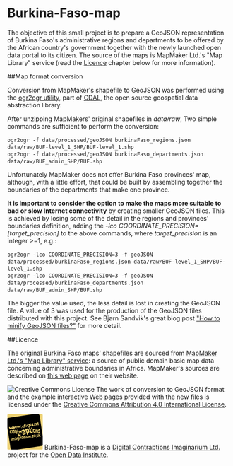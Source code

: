 Burkina-Faso-map
================

The objective of this small project is to prepare a GeoJSON representation of Burkina Faso's administrative regions and departments to be offered by the African country's government together with the newly launched open data portal to its citizen. The source of the maps is MapMaker Ltd.'s "Map Library" service (read the [Licence](#licence) chapter below for more information).

##Map format conversion

Conversion from MapMaker's shapefile to GeoJSON was performed using the [ogr2ogr utility](http://www.gdal.org/ogr2ogr.html), part of [GDAL](http://www.gdal.org/index.html), the open source geospatial data abstraction library. 

After unzipping MapMakers' original shapefiles in *data/raw*, Two simple commands are sufficient to perform the conversion:

    ogr2ogr -f data/processed/geoJSON burkinaFaso_regions.json data/raw/BUF-level_1_SHP/BUF-level_1.shp
    ogr2ogr -f data/processed/geoJSON burkinaFaso_departments.json data/raw/BUF_admin_SHP/BUF.shp

Unfortunately MapMaker does not offer Burkina Faso provinces' map, although, with a little effort, that could be built by assembling together the boundaries of the departments that make one province. 

**It is important to consider the option to make the maps more suitable to bad or slow Internet connectivity** by creating smaller GeoJSON files. This is achieved by losing some of the detail in the regions and provinces' boundaries definition, adding the *-lco COORDINATE_PRECISION=[target_precision]* to the above commands, where *target_precision* is an integer >=1, e.g.:

    ogr2ogr -lco COORDINATE_PRECISION=3 -f geoJSON data/processed/burkinaFaso_regions.json data/raw/BUF-level_1_SHP/BUF-level_1.shp
    ogr2ogr -lco COORDINATE_PRECISION=3 -f geoJSON data/processed/burkinaFaso_departments.json data/raw/BUF_admin_SHP/BUF.shp

The bigger the value used, the less detail is lost in creating the GeoJSON file. A value of 3 was used for the production of the GeoJSON files distributed with this project. See Bjørn Sandvik's great blog post ["How to minify GeoJSON files?"](http://blog.thematicmapping.org/2012/11/how-to-minify-geojson-files.html?utm_source=feedburner&utm_medium=feed&utm_campaign=Feed%3A+thematicmapping+%28thematic+mapping+blog%29) for more detail.

##Licence

The original Burkina Faso maps' shapefiles are sourced from [MapMaker Ltd.'s "Map Library" service](http://www.mapmakerdata.co.uk.s3-website-eu-west-1.amazonaws.com/library/index.htm): a source of public domain basic map data concerning administrative boundaries in Africa. MapMaker's sources are described on [this web page](http://www.mapmakerdata.co.uk.s3-website-eu-west-1.amazonaws.com/library/sources.htm) on their website.

![Creative Commons License](http://i.creativecommons.org/l/by/4.0/88x31.png "Creative Commons License") The work of conversion to GeoJSON format and the example interactive Web pages provided with the new files is licensed under the [Creative Commons Attribution 4.0 International License](http://creativecommons.org/licenses/by/4.0/).

![Digital Contraptions Imaginarium's logo](images/dicoim.png) Burkina-Faso-map is a [Digital Contraptions Imaginarium Ltd.](http://www.digitalcontraptionsimaginarium.co.uk/) project for the [Open Data Institute](http://theodi.org/).